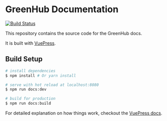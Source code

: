 # GreenHub Documentation

[![Build Status](https://travis-ci.org/greenhub-project/docs.svg?branch=master)](https://travis-ci.org/greenhub-project/docs)

This repository contains the source code for the GreenHub docs.

It is built with [VuePress](https://vuepress.vuejs.org/).

## Build Setup

``` bash
# install dependencies
$ npm install # Or yarn install

# serve with hot reload at localhost:8080
$ npm run docs:dev

# build for production
$ npm run docs:build
```

For detailed explanation on how things work, checkout the [VuePress docs](https://vuepress.vuejs.org/guide/).
